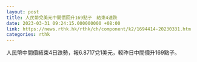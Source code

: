 ```yaml
---
layout: post
title: 人民幣兌美元中間價回升169點子　結束4連跌
date: 2023-03-31 09:24:15.000000000 +08:00
link: https://news.rthk.hk/rthk/ch/component/k2/1694414-20230331.htm
categories: rthk
---
```


人民幣中間價結束4日跌勢，報6.8717兌1美元，較昨日中間價升169點子。
